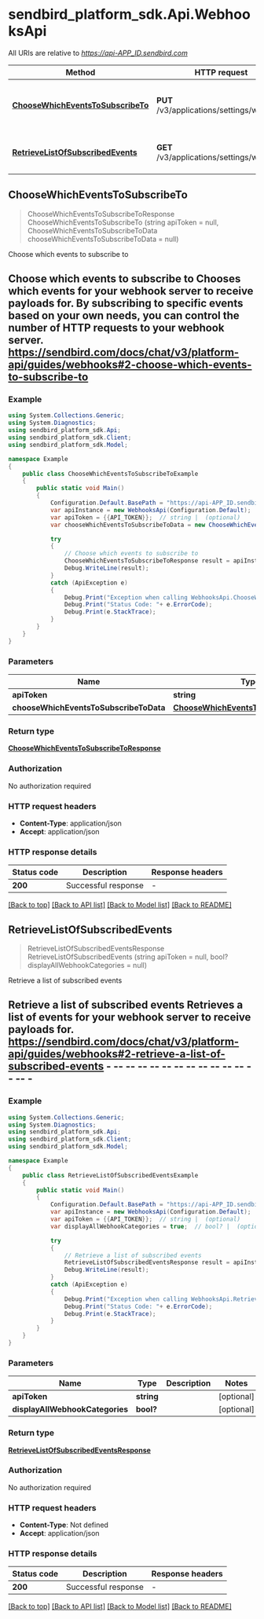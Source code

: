 # sendbird_platform_sdk.Api.WebhooksApi

All URIs are relative to *https://api-APP_ID.sendbird.com*

Method | HTTP request | Description
------------- | ------------- | -------------
[**ChooseWhichEventsToSubscribeTo**](WebhooksApi.md#choosewhicheventstosubscribeto) | **PUT** /v3/applications/settings/webhook | Choose which events to subscribe to
[**RetrieveListOfSubscribedEvents**](WebhooksApi.md#retrievelistofsubscribedevents) | **GET** /v3/applications/settings/webhook | Retrieve a list of subscribed events



## ChooseWhichEventsToSubscribeTo

> ChooseWhichEventsToSubscribeToResponse ChooseWhichEventsToSubscribeTo (string apiToken = null, ChooseWhichEventsToSubscribeToData chooseWhichEventsToSubscribeToData = null)

Choose which events to subscribe to

## Choose which events to subscribe to  Chooses which events for your webhook server to receive payloads for. By subscribing to specific events based on your own needs, you can control the number of HTTP requests to your webhook server.  https://sendbird.com/docs/chat/v3/platform-api/guides/webhooks#2-choose-which-events-to-subscribe-to

### Example

```csharp
using System.Collections.Generic;
using System.Diagnostics;
using sendbird_platform_sdk.Api;
using sendbird_platform_sdk.Client;
using sendbird_platform_sdk.Model;

namespace Example
{
    public class ChooseWhichEventsToSubscribeToExample
    {
        public static void Main()
        {
            Configuration.Default.BasePath = "https://api-APP_ID.sendbird.com";
            var apiInstance = new WebhooksApi(Configuration.Default);
            var apiToken = {{API_TOKEN}};  // string |  (optional) 
            var chooseWhichEventsToSubscribeToData = new ChooseWhichEventsToSubscribeToData(); // ChooseWhichEventsToSubscribeToData |  (optional) 

            try
            {
                // Choose which events to subscribe to
                ChooseWhichEventsToSubscribeToResponse result = apiInstance.ChooseWhichEventsToSubscribeTo(apiToken, chooseWhichEventsToSubscribeToData);
                Debug.WriteLine(result);
            }
            catch (ApiException e)
            {
                Debug.Print("Exception when calling WebhooksApi.ChooseWhichEventsToSubscribeTo: " + e.Message );
                Debug.Print("Status Code: "+ e.ErrorCode);
                Debug.Print(e.StackTrace);
            }
        }
    }
}
```

### Parameters


Name | Type | Description  | Notes
------------- | ------------- | ------------- | -------------
 **apiToken** | **string**|  | [optional] 
 **chooseWhichEventsToSubscribeToData** | [**ChooseWhichEventsToSubscribeToData**](ChooseWhichEventsToSubscribeToData.md)|  | [optional] 

### Return type

[**ChooseWhichEventsToSubscribeToResponse**](ChooseWhichEventsToSubscribeToResponse.md)

### Authorization

No authorization required

### HTTP request headers

- **Content-Type**: application/json
- **Accept**: application/json


### HTTP response details
| Status code | Description | Response headers |
|-------------|-------------|------------------|
| **200** | Successful response |  -  |

[[Back to top]](#)
[[Back to API list]](../README.md#documentation-for-api-endpoints)
[[Back to Model list]](../README.md#documentation-for-models)
[[Back to README]](../README.md)


## RetrieveListOfSubscribedEvents

> RetrieveListOfSubscribedEventsResponse RetrieveListOfSubscribedEvents (string apiToken = null, bool? displayAllWebhookCategories = null)

Retrieve a list of subscribed events

## Retrieve a list of subscribed events  Retrieves a list of events for your webhook server to receive payloads for.  https://sendbird.com/docs/chat/v3/platform-api/guides/webhooks#2-retrieve-a-list-of-subscribed-events - -- -- -- -- -- -- -- -- -- -- -- -- -- -

### Example

```csharp
using System.Collections.Generic;
using System.Diagnostics;
using sendbird_platform_sdk.Api;
using sendbird_platform_sdk.Client;
using sendbird_platform_sdk.Model;

namespace Example
{
    public class RetrieveListOfSubscribedEventsExample
    {
        public static void Main()
        {
            Configuration.Default.BasePath = "https://api-APP_ID.sendbird.com";
            var apiInstance = new WebhooksApi(Configuration.Default);
            var apiToken = {{API_TOKEN}};  // string |  (optional) 
            var displayAllWebhookCategories = true;  // bool? |  (optional) 

            try
            {
                // Retrieve a list of subscribed events
                RetrieveListOfSubscribedEventsResponse result = apiInstance.RetrieveListOfSubscribedEvents(apiToken, displayAllWebhookCategories);
                Debug.WriteLine(result);
            }
            catch (ApiException e)
            {
                Debug.Print("Exception when calling WebhooksApi.RetrieveListOfSubscribedEvents: " + e.Message );
                Debug.Print("Status Code: "+ e.ErrorCode);
                Debug.Print(e.StackTrace);
            }
        }
    }
}
```

### Parameters


Name | Type | Description  | Notes
------------- | ------------- | ------------- | -------------
 **apiToken** | **string**|  | [optional] 
 **displayAllWebhookCategories** | **bool?**|  | [optional] 

### Return type

[**RetrieveListOfSubscribedEventsResponse**](RetrieveListOfSubscribedEventsResponse.md)

### Authorization

No authorization required

### HTTP request headers

- **Content-Type**: Not defined
- **Accept**: application/json


### HTTP response details
| Status code | Description | Response headers |
|-------------|-------------|------------------|
| **200** | Successful response |  -  |

[[Back to top]](#)
[[Back to API list]](../README.md#documentation-for-api-endpoints)
[[Back to Model list]](../README.md#documentation-for-models)
[[Back to README]](../README.md)

